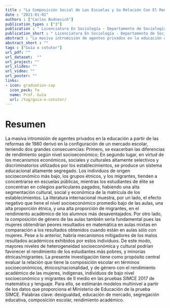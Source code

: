 ```yaml
---
title : "La Composición Social de Las Escuelas y Su Relación Con El Rendimiento Académico En Lenguaje y Matemática de Los Estudiantes Secundarios Chilenos"
date : "2021-01-01"
authors : ["Carlos Budnevich"]
publication_types : ["3"]
publication : " Licenciatura En Sociología - Departamento de Sociología, Facultad de Ciencias Sociales, Universidad de Chile. Santiago de Chile"
publication_short : " Licenciatura En Sociología - Departamento de Sociología, Facultad de Ciencias Sociales, Universidad de Chile. Santiago de Chile"
abstract : "La masiva intromisión de agentes privados en la educación a partir de las reformas de 1980 derivó en la configuración de un mercado escolar, teniendo dos grandes consecuencias ..."
abstract_short : ""
tags : ["Guía o cotutor"]
url_pdf: "" 
url_dataset:  "" 
url_project: "" 
url_slides: "" 
url_video: "" 
url_poster: ""
links: 
- icon: graduation-cap 
  icon_pack: fa 
  name: Prof. Guía 
  url: /tag/guia-o-cotutor/
---
```

# Resumen
La masiva intromisión de agentes privados en la educación a partir de las reformas de 1980 derivó en la configuración de un mercado escolar, teniendo dos grandes consecuencias: Primero, se exacerban las diferencias de rendimiento según nivel socioeconómico; En segundo lugar, en virtud de los mecanismos económicos, sociales y culturales altamente selectivos y discriminatorios utilizados por los establecimientos, se produce un sistema educacional altamente segregado. Los individuos de origen socioeconómico más bajo, los grupos étnicos, y los migrantes, tienden a concentrarse en escuelas públicas, mientras los estudiantes de élite se concentran en colegios particulares pagados, habiendo una alta segmentación cultural, social y económica de la matrícula de los establecimientos. La literatura internacional muestra, por un lado, el efecto negativo que tiene el nivel socioeconómico promedio bajo de las aulas, una alta proporción étnica, y una alta proporción de migrantes, en el rendimiento académico de los alumnos más desaventajados. Por otro lado, la composición de género de las aulas también sería fundamental pues las mujeres obtendrían peores resultados en matemática en aulas mixtas en comparación a los resultados obtenidos cuando están en aulas sólo con mujeres. Pese a lo anterior, habría mecanismos mitigadores de los malos resultados académicos exhibidos por estos individuos. De este modo, mayores niveles de heterogeneidad socioeconómica y cultural podrían favorecer el rendimiento de los estudiantes más pobres, y minorías étnicas/migrantes. La presente investigación tiene como propósito central evaluar la relación que tiene la composición escolar en términos socioeconómicos, étnicos/nacionalidad, y de género con el rendimiento académico de las mujeres, indígenas, individuos de bajo nivel socioeconómico y migrantes de II medio en las pruebas SIMCE 2017 de matemática y lenguaje. Para ello, se estimarán modelos multinivel a partir de los datos que proporciona el Ministerio de Educación de la prueba SIMCE.
Palabras clave: desigualdad, educación de mercado, segregación educativa, composición escolar, rendimiento académico.
